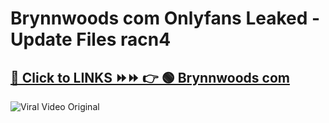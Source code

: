 
 # Brynnwoods com Onlyfans Leaked - Update Files racn4

## <h2><a href="https://clipsfans.com/Brynnwoods_com&ref=git">🔗 Click to LINKS ⏩⏩ 👉 🟢 Brynnwoods com </a></h2>

<a href="https://clipsfans.com/Brynnwoods_com&ref=git" rel="nofollow" data-target="animated-image.originalLink"><img src="https://i.ibb.co.com/xMMVF88/686577567.gif" alt="Viral Video Original" style="max-width: 100%; display: inline-block;" data-target="animated-image.originalImage"></a>

